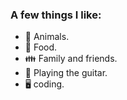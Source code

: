 ### A few things I like:
  * 🐶 Animals.
  * 🍛 Food.
  * 👪 Family and friends.
  * 🎸 Playing the guitar.
  * 🖥️ coding.
